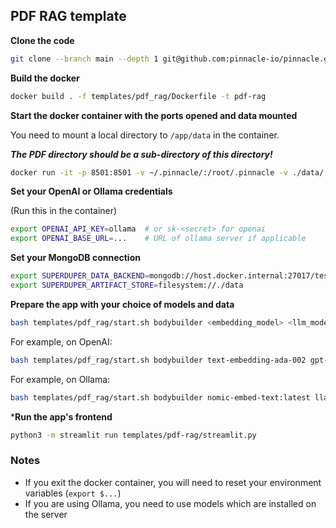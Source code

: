 ## PDF RAG template

**Clone the code**

```bash
git clone --branch main --depth 1 git@github.com:pinnacle-io/pinnacle.git
```

**Build the docker**

```bash
docker build . -f templates/pdf_rag/Dockerfile -t pdf-rag
```

**Start the docker container with the ports opened and data mounted**

You need to mount a local directory to `/app/data` in the container.

***The PDF directory should be a sub-directory of this directory!***

```bash
docker run -it -p 8501:8501 -v ~/.pinnacle/:/root/.pinnacle -v ./data/:/app/data pdf-rag bash
```

**Set your OpenAI or Ollama credentials**

(Run this in the container)

```bash
export OPENAI_API_KEY=ollama  # or sk-<secret> for openai
export OPENAI_BASE_URL=...    # URL of ollama server if applicable
```

**Set your MongoDB connection**

```bash
export SUPERDUPER_DATA_BACKEND=mongodb://host.docker.internal:27017/test_db
export SUPERDUPER_ARTIFACT_STORE=filesystem://./data
```

**Prepare the app with your choice of models and data**

```bash
bash templates/pdf_rag/start.sh bodybuilder <embedding_model> <llm_model>
```

For example, on OpenAI:

```bash
bash templates/pdf_rag/start.sh bodybuilder text-embedding-ada-002 gpt-3.5-turbo
```

For example, on Ollama:

```bash
bash templates/pdf_rag/start.sh bodybuilder nomic-embed-text:latest llama3.1:70b
```

***Run the app's frontend**

```bash
python3 -m streamlit run templates/pdf-rag/streamlit.py
```

### Notes

- If you exit the docker container, you will need to reset your environment variables (`export $...`)
- If you are using Ollama, you need to use models which are installed on the server
